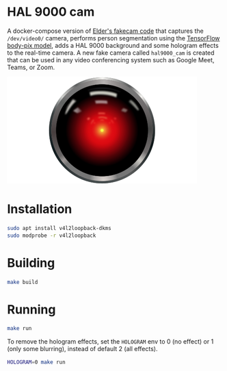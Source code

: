 # HAL 9000 cam

A docker-compose version of
[Elder's fakecam code](https://elder.dev/posts/open-source-virtual-background/)
that captures the `/dev/video0/` camera, performs person segmentation using the
[TensorFlow body-pix model](https://github.com/tensorflow/tfjs-models/tree/master/body-pix),
adds a HAL 9000 background and some hologram effects to the real-time camera.
A new fake camera called `hal9000_cam` is created that can be used in any
video conferencing system such as Google Meet, Teams, or Zoom.

![HAL 9000](https://raw.githubusercontent.com/DrAA/hal9000-cam/master/capture/background.png)

# Installation

```bash
sudo apt install v4l2loopback-dkms
sudo modprobe -r v4l2loopback
```

# Building

```bash
make build
```

# Running

```bash
make run
```

To remove the hologram effects, set the `HOLOGRAM` env to 0 (no effect) or
1 (only some blurring), instead of default 2 (all effects).

```bash
HOLOGRAM=0 make run
```

